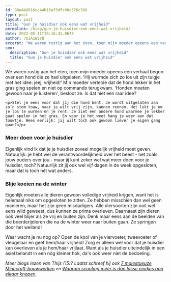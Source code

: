 ```yaml
---
id: 88e448016cc44b16af3dfc00c576c568
type: post
layout: post
title: "Gun je huisdier ook eens wat vrijheid"
permalink: /blog/gun-je-huisdier-ook-eens-wat-vrijheid/
date: 2022-05-11T19:16:41.067Z
author: 7biA1WiYB
excerpt: "We waren rustig aan het eten, toen mijn moeder opeens een verhaal begon over een hond die ze had uitgelaten. 'Hij wurmde zich zo los uit zijn tuigje met het idee: jeej, vrijheid!' M'n moeder vertelde dat de hond lekker in het gras ging spelen en niet op commando terugkwam. 'Honden moeten gewoon naar je luisteren', besloot ze. Is dat niet een raar idee?  "
seo:
  description: "Gun je huisdier ook eens wat vrijheid"
  title: "Gun je huisdier ook eens wat vrijheid"
---
```

We waren rustig aan het eten, toen mijn moeder opeens een verhaal begon over een hond die ze had uitgelaten. 'Hij wurmde zich zo los uit zijn tuigje met het idee: jeej, vrijheid!' M'n moeder vertelde dat de hond lekker in het gras ging spelen en niet op commando terugkwam. 'Honden moeten gewoon naar je luisteren', besloot ze. Is dat niet een raar idee?  

    <p>Stel je eens voor dat jíj die hond bent. Je wordt uitgelaten aan zo’n stom touw, maar je wilt vrij zijn, kunnen rennen. Het lukt je om je los te wurmen en je rent. Je ziet een andere hond waarmee je lekker gaat spelen in het gras. En voor je het weet hang je weer aan dat touwtje. Wees eerlijk: jij wilt toch ook gewoon liever je eigen gang gaan?</p>
<h3>Meer doen voor je huisdier</h3>
<p>Eigenlijk vind ik dat je je huisdier zoveel mogelijk vrijheid moet geven. Natuurlijk: je hebt wel de verantwoordelijkheid over het beest - net zoals jouw ouders over jou - maar jij kunt zeker wel wat meer doen voor je huisdier, toch? Natuurlijk zit jij ook wel vijf dagen in de week opgesloten, maar dat is toch nét wat anders.</p>
<h3><strong>Blije koeien na de winter</strong></h3>
<p>Eigenlijk moeten alle dieren gewoon volledige vrijheid krijgen, want het is helemaal niks om opgesloten te zitten. Ze hebben misschien dan wel geen manieren, maar het zijn geen misdadigers. Alle diersoorten zijn ooit wel eens wild geweest, dus kunnen ze prima overleven. Daarnaast zijn dieren ook veel blijer als ze vrij en buiten zijn. Denk maar eens aan de beelden van die boerderijdieren die na de winter weer naar buiten gaan. Ze springen door het weiland!</p>
<p>Waar wacht je nu nog op? Open de kooi van je viervoeter, tweevoeter of vleugelaar en geef hem/haar vrijheid! Zorg er alleen wel voor dat je huisdier kan overleven als je hem/haar vrijlaat. Want als je huisdier uiteindelijk in een asiel belandt in een nóg kleiner hok, da's ook weer niet de bedoeling. </p>
<p><em>Meer blogs lezen van Thijs (15)? Laatst schreef hij ook <a href="https://original.sevendays.nl/blog/7-majestueuze-minecraft-bouwwerken">7 majestueuze Minecraft-bouwwerken</a> en <a href="https://original.sevendays.nl/blog/waarom-scouting-m%C3%A9%C3%A9r-dan-losse-eindjes-aan-elkaar-knopen">Waarom scouting méér is dan losse eindjes aan elkaar knopen</a>. </em></p>  

